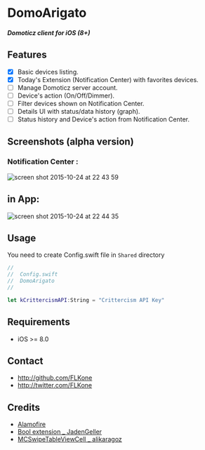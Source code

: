 # DomoArigato
##### Domoticz client for iOS (8+)

## Features

- [x] Basic devices listing.
- [x] Today's Extension (Notification Center) with favorites devices.
- [ ] Manage Domoticz server account.
- [ ] Device's action (On/Off/Dimmer).
- [ ] Filter devices shown on Notification Center.
- [ ] Details UI with status/data history (graph).
- [ ] Status history and Device's action from Notification Center.

## Screenshots (alpha version) 

### Notification Center :
 
![screen shot 2015-10-24 at 22 43 59](https://cloud.githubusercontent.com/assets/484397/10712701/ffa058a4-7aa1-11e5-9bfd-764695febbc4.png)

## in App:

![screen shot 2015-10-24 at 22 44 35](https://cloud.githubusercontent.com/assets/484397/10712702/ffa1c18a-7aa1-11e5-8b66-461b2f80f708.png)

## Usage
You need to create Config.swift file in `Shared` directory
``` swift
//
//  Config.swift
//  DomoArigato
//

let kCrittercismAPI:String = "Crittercism API Key"
```
## Requirements
- iOS >= 8.0

## Contact

- http://github.com/FLKone
- http://twitter.com/FLKone

## Credits
- [Alamofire](https://github.com/Alamofire/Alamofire)
- [Bool extension _ JadenGeller](https://gist.github.com/JadenGeller/1ff15b9958400f18f2c1)
- [MCSwipeTableViewCell _ alikaragoz](https://github.com/alikaragoz/MCSwipeTableViewCell)